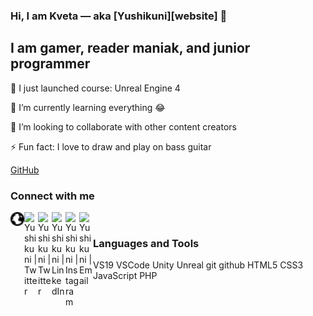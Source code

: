 ### Hi, I am Kveta — aka [Yushikuni][website]  👋

## I am gamer, reader maniak, and junior programmer

🔭 I just launched course: Unreal Engine 4

🌱 I’m currently learning everything :joy:

👯 I’m looking to collaborate with other content creators

⚡ Fun fact: I love to draw and play on bass guitar

[GitHub](http://github.com)

### Connect with me

[<img align="left" alt="Yushikuni.com" width="22px" src="https://raw.githubusercontent.com/iconic/open-iconic/master/svg/globe.svg" />](https://seznam.cz)
[<img align="left" alt="Yushikuni | Twitter" width="22px" src="https://cdn.jsdelivr.net/npm/simple-icons@v3/icons/twitter.svg" />](http://twitter.com/KvetuseHusakov)
[<img align="left" alt="Yushikuni | Twitter" width="22px" src="https://cdn.jsdelivr.net/npm/simple-icons@v3/icons/twitch.svg" />](https://www.twitch.tv/nikdo_necte_muj_nick)
[<img align="left" alt="Yushikuni | LinkedIn" width="22px" src="https://cdn.jsdelivr.net/npm/simple-icons@v3/icons/linkedin.svg" />](https://www.linkedin.com/in/kvetuse-husakova)
[<img align="left" alt="Yushikuni | Instagram" width="22px" src="https://cdn.jsdelivr.net/npm/simple-icons@v3/icons/instagram.svg" />](https://www.instagram.com/kvetuse_husakova/)
[<img align="left" alt="Yushikuni | Email" width="22px" src="https://external-content.duckduckgo.com/iu/?u=http%3A%2F%2Fcdn.onlinewebfonts.com%2Fsvg%2Fimg_262951.png&f=1&nofb=1" />](mailto:huskvenimrah@gmail.com)

<br/>

### Languages and Tools

VS19 VSCode Unity Unreal git github HTML5 CSS3 JavaScript PHP
